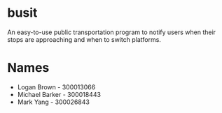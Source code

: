 # busit
An easy-to-use public transportation program to notify users when their stops are approaching and when to switch platforms.

# Names
 * Logan Brown - 300013066
 * Michael Barker - 300018443
 * Mark Yang - 300026843
